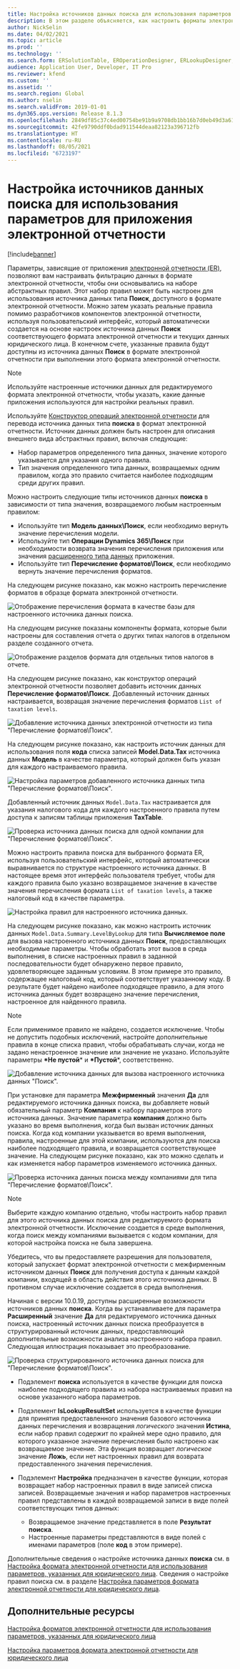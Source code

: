 ```yaml
---
title: Настройка источников данных поиска для использования параметров для приложения электронной отчетности
description: В этом разделе объясняется, как настроить форматы электронной отчетности (ER) для использования параметров для приложения электронной отчетности.
author: NickSelin
ms.date: 04/02/2021
ms.topic: article
ms.prod: ''
ms.technology: ''
ms.search.form: ERSolutionTable, EROperationDesigner, ERLookupDesigner, ERComponentLookupStructureEditing
audience: Application User, Developer, IT Pro
ms.reviewer: kfend
ms.custom: ''
ms.assetid: ''
ms.search.region: Global
ms.author: nselin
ms.search.validFrom: 2019-01-01
ms.dyn365.ops.version: Release 8.1.3
ms.openlocfilehash: 2849df85c37c4ed00754be91b9a9708db1bb16b7d0eb49d3a61d169037687196
ms.sourcegitcommit: 42fe9790ddf0bdad911544deaa82123a396712fb
ms.translationtype: HT
ms.contentlocale: ru-RU
ms.lasthandoff: 08/05/2021
ms.locfileid: "6723197"
---
```

# <a name="configure-lookup-data-sources-to-use-er-application-specific-parameters"></a>Настройка источников данных поиска для использования параметров для приложения электронной отчетности 

[!include[banner](../includes/banner.md)]

Параметры, зависящие от приложения [электронной отчетности (ER)](general-electronic-reporting.md), позволяют вам настраивать фильтрацию данных в формате электронной отчетности, чтобы они основывались на наборе абстрактных правил. Этот набор правил может быть настроен для использования источника данных типа **Поиск**, доступного в формате электронной отчетности. Можно затем указать реальные правила помимо разработчиков компонентов электронной отчетности, используя пользовательский интерфейс, который автоматически создается на основе настроек источника данных **Поиск** соответствующего формата электронной отчетности и текущих данных юридического лица. В конечном счете, указанные правила будут доступны из источника данных **Поиск** в формате электронной отчетности при выполнении этого формата электронной отчетности.

> [!NOTE]
> Используйте настроенные источники данных для редактируемого формата электронной отчетности, чтобы указать, какие данные приложения используются для настройки реальных правил.

Используйте [Конструктор операций электронной отчетности](general-electronic-reporting.md#building-a-format-that-uses-a-data-model-as-a-base) для перевода источника данных типа **поиска** в формат электронной отчетности. Источник данных должен быть настроен для описания внешнего вида абстрактных правил, включая следующие:

   - Набор параметров определенного типа данных, значение которого указывается для указания одного правила.
   - Тип значения определенного типа данных, возвращаемых одним правилом, когда это правило считается наиболее подходящим среди других правил.

Можно настроить следующие типы источников данных **поиска** в зависимости от типа значения, возвращаемого любым настроенным правилом:

   - Используйте тип **Модель данных\Поиск**, если необходимо вернуть значение перечисления модели.
   - Используйте тип **Операции Dynamics 365\Поиск** при необходимости возврата значения перечисления приложения или значения [расширенного типа данных](../extensibility/extensible-edts.md) приложения.
   - Используйте тип **Перечисление форматов\Поиск**, если необходимо вернуть значение перечисления форматов.

На следующем рисунке показано, как можно настроить перечисление форматов в образце формата электронной отчетности.

   ![Отображение перечисления формата в качестве базы для настроенного источника данных поиска.](./media/er-lookup-data-sources-img1.gif)

На следующем рисунке показаны компоненты формата, которые были настроены для составления отчета о других типах налогов в отдельном разделе созданного отчета.

   ![Отображение разделов формата для отдельных типов налогов в отчете.](./media/er-lookup-data-sources-img2.png)

На следующем рисунке показано, как конструктор операций электронной отчетности позволяет добавить источник данных **Перечисление форматов\Поиск**.  Добавленный источник данных настраивается, возвращая значение перечисления форматов `List of taxation levels`.

   ![Добавление источника данных электронной отчетности из типа "Перечисление форматов\Поиск".](./media/er-lookup-data-sources-img3.gif)

На следующем рисунке показано, как настроить источник данных для использования поля **кода** списка записей **Model.Data.Tax** источника данных **Модель** в качестве параметра, который должен быть указан для каждого настраиваемого правила.

![Настройка параметров добавленного источника данных типа "Перечисление форматов\Поиск".](./media/er-lookup-data-sources-img4.gif)

Добавленный источник данных `Model.Data.Tax` настраивается для указания налогового кода для каждого настроенного правила путем доступа к записям таблицы приложения **TaxTable**.

   ![Проверка источника данных поиска для одной компании для "Перечисление форматов\Поиск".](./media/er-lookup-data-sources-img5.gif)

Можно настроить правила поиска для выбранного формата ER, используя пользовательский интерфейс, который автоматически выравнивается по структуре настроенного источника данных. В настоящее время этот интерфейс пользователя требует, чтобы для каждого правила было указано возвращаемое значение в качестве значения перечисления формата `List of taxation levels`, а также налоговый код в качестве параметра.

   ![Настройка правил для настроенного источника данных.](./media/er-lookup-data-sources-img6.gif)

На следующем рисунке показано, как можно настроить источник данных `Model.Data.Summary.LevelByLookup` для типа **Вычисляемое поле** для вызова настроенного источника данных **Поиск**, предоставляющих необходимые параметры. Чтобы обработать этот вызов в среда выполнения, в списке настроенных правил в заданной последовательности будет обнаружено первое правило, удовлетворяющее заданным условиям. В этом примере это правило, содержащее налоговый код, который соответствует указанному коду. В результате будет найдено наиболее подходящее правило, а для этого источника данных будет возвращено значение перечисления, настроенное для найденного правила.

> [!NOTE]
> Если применимое правило не найдено, создается исключение. Чтобы не допустить подобных исключений, настройте дополнительные правила в конце списка правил, чтобы обрабатывать случаи, когда не задано ненастроенное значение или значение не указано. Используйте параметры **\*Не пустой*** и **\*Пустой***, соответственно.  
>
> ![Добавление источника данных для вызова настроенного источника данных "Поиск".](./media/er-lookup-data-sources-img7.png)

При установке для параметра **Межфирменный** значения **Да** для редактируемого источника данных поиска, вы добавляете новый обязательный параметр **Компания** к набору параметров этого источника данных. Значение параметра **компания** должно быть указано во время выполнения, когда был вызван источник данных поиска. Когда код компании указывается во время выполнения, правила, настроенные для этой компании, используются для поиска наиболее подходящего правила, и возвращается соответствующее значение. На следующем рисунке показано, как это можно сделать и как изменяется набор параметров изменяемого источника данных.

   ![Проверка источника данных поиска между компаниями для типа "Перечисление форматов\Поиск".](./media/er-lookup-data-sources-img8.gif)

> [!NOTE]
> Выберите каждую компанию отдельно, чтобы настроить набор правил для этого источника данных поиска для редактируемого формата электронной отчетности. Исключение создается в среде выполнения, когда поиск между компаниями вызывается с кодом компании, для которой настройка поиска не была завершена.
>
> Убедитесь, что вы предоставляете разрешения для пользователя, который запускает формат электронной отчетности с межфирменным источником данных **Поиск** для получения доступа к данным каждой компании, входящей в область действия этого источника данных. В противном случае исключение создается в среда выполнения.

Начиная с версии 10.0.19, доступны расширенные возможности источников данных **поиска**. Когда вы устанавливаете для параметра **Расширенный** значение **Да** для редактируемого источника данных поиска, настроенный источник данных поиска преобразуется в структурированный источник данных, предоставляющий дополнительные возможности анализа настроенного набора правил. Следующая иллюстрация показывает это преобразование.

   ![Проверка структурированного источника данных поиска для "Перечисление форматов\Поиск".](./media/er-lookup-data-sources-img9.gif)

- Подэлемент **поиска** используется в качестве функции для поиска наиболее подходящего правила из набора настраиваемых правил на основе указанного набора параметров.
- Подэлемент **IsLookupResultSet** используется в качестве функции для принятия предоставленного значения базового источника данных перечисления и возвращения *логического* значения **Истина**, если набор правил содержит по крайней мере одно правило, для которого указанное значение перечисления было настроено как возвращаемое значение. Эта функция возвращает *логическое* значение **Ложь**, если нет настроенных правил для возврата предоставленного значения перечисления.
- Подэлемент **Настройка** предназначен в качестве функции, которая возвращает набор настроенных правил в виде записей списка записей. Возвращаемые значения и набор параметров настроенных правил представлены в каждой возвращаемой записи в виде полей соответствующих типов данных:

    - Возвращаемое значение представляется в поле **Результат поиска**.
    - Настроенные параметры представляются в виде полей с именами параметров (поле **код** в этом примере).

Дополнительные сведения о настройке источника данных **поиска** см. в [Настройка формата электронной отчетности для использования параметров, указанных для юридического лица](er-app-specific-parameters-configure-format.md). Сведения о настройке правил поиска см. в разделе [Настройка параметров формата электронной отчетности для юридического лица](er-app-specific-parameters-set-up.md).

## <a name="additional-resources"></a>Дополнительные ресурсы

[Настройка форматов электронной отчетности для использования параметров, указанных для юридического лица](er-app-specific-parameters-configure-format.md)

[Настройка параметров формата электронной отчетности для юридического лица](er-app-specific-parameters-set-up.md)
